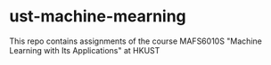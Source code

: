 # ust-machine-mearning
This repo contains assignments of the course MAFS6010S "Machine Learning with Its Applications" at HKUST
